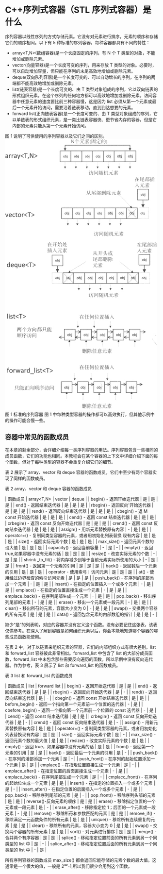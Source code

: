 # C++序列式容器（STL 序列式容器）是什么

序列容器以线性序列的方式存储元素。它没有对元素进行排序，元素的顺序和存储它们的顺序相同。以下有 5 种标准的序列容器，每种容器都具有不同的特性：

*   array<T,N>(数组容器)是一个长度固定的序列，有 N 个 T 类型的对象，不能增加或删除元素。
*   vector<T>(向量容器)是一个长度可变的序列，用来存放 T 类型的对象。必要时，可以自动增加容量，但只能在序列的末尾高效地增加或删除元素。
*   deque<T>(双向队列容器)是一个长度可变的、可以自动增长的序列，在序列的两端都不能高效地增加或删除元素。
*   list<T>(链表容器)是一个长度可变的、由 T 类型对象组成的序列，它以双向链表的形式组织元素，在这个序列的任何地方都可以高效地增加或删除元素。访问容器中任意元素的速度要比前三种容器慢，这是因为 list<T> 必须从第一个元素或最后一个元素开始访问，需要沿着链表移动，直到到达想要的元素。
*   forward list<T>(正向链表容器)是一个长度可变的、由 T 类型对象组成的序列，它以单链表的形式组织元素，是一类比链表容器快、更节省内存的容器，但是它内部的元素只能从第一个元素开始访问。

图 1 说明了可供使用的序列容器以及它们之间的区别。
![](img/01955674044196bc2b29028da23709fa.jpg)
图 1 标准的序列容器
图 1 中每种类型容器的操作都可以高效执行，但其他示例中的操作可能会慢一些。

## 容器中常见的函数成员

在本章的剩余部分，会详细介绍每一类序列容器的用法。序列容器包含一些相同的成员函数，它们的功能也相同。本教程会在某个容器的上下文中详细介绍下面的每个函数，但对于每种类型的容器不会重复介绍它们的细节。

表 2 展示了 array、vector 和 deque 容器的函数成员，它们中至少有两个容器实现了同样的函数成员。

表 2 array、vector 和 deque 容器的函数成员

| 函数成员 | array<T,N> | vector<T> | deque<T> |
| begin() - 返回幵始迭代器 | 是 | 是 | 是 |
| end() - 返回结束迭代器 | 是 | 是 | 是 |
| rbegin() - 返回反向'开始迭代器 | 是 | 是 | 是 |
| rend() - 返回反向结束迭代器 | 是 | 是 | 是 |
| cbegin() - 返 M const 开始迭代器 | 是 | 是 | 是 |
| cend() - 返回 const 结束迭代器 | 是 | 是 | 是 |
| crbegin() - 返回 const 反向开始迭代器 | 是 | 是 | 是 |
| crend() - 返回 const 反向结束迭代器 | 是 | 是 | 是 |
| assign() - 用新元素替换原有内容 | - | 是 | 是 |
| operator=() - 复制同类型容器的元素，或者用初始化列表替换 现有内容 | 是 | 是 | 是 |
| size() - 返回实际元素个数 | 是 | 是 | 是 |
| max_size() - 返回元素个数的设大值 | 是 | 是 | 是 |
| capacity() - 返回当前容量 | - | 是 | - |
| empty() - 返回 true,如果容器中没有元素的话 | 是 | 是 | 是 |
| resize() - 改变实际元素的个数 | - | 是 | 是 |
| shrink _to_fit() - 将内存减少到等于当前元素实际所使用的大小 | - | 是 | 是 |
| front() - 返回第一个元素的引用 | 是 | 是 | 是 |
| back() - 返回铖后一个元素的引用 | 是 | 是 | 是 |
| operator[]() - 使用索弓丨访问元素 | 是 | 是 | 是 |
| at() - 使用经过边界检査的索引访问元素 | 是 | 是 | 是 |
| push_back() - 在序列的尾部添加一个元素 | - | 是 | 是 |
| insert() - 在指定的位置插入一个或多个元素 | - | 是 | 是 |
| emplace() - 在指定的位置直接生成一个元素 | - | 是 | 是 |
| emplace_back() - 在序列尾部生成一个元素 | - | 是 | 是 |
| pop_back() - 移出序列尾部的元素 | - | 是 | 是 |
| erase() - 移出一个元素或一段元素 | - | 是 | 是 |
| clear() - 移出所苻的元素，容器大小变为 0 | - | 是 | 是 |
| swap() - 交换两个容器的所有元素 | 是 | 是 | 是 |
| data() - 返回包含元素的内部数组的指针 | 是 | 是 | - |

缺少“是”的列表明，对应的容器并没有定义这个函数。没有必要记住这张表，该表仅供参考。在深入了解到容器是如何组织元素以后，你会本能地知道哪个容器的哪些成员函数能使用。

在表 2 中，对于以链表来组织元素的容器，它们的内部组织方式有很大差别。list 和 forward_list 容器彼此非常相似。forward_list 中包含了 list 的大部分成员函数，forward_list 中未包含那些需要反向遍历的函数，所以示例中没有反向迭代器。作为参考，表 3 展示了 list 和 forward_list 的函数成员。

表 3 list 和 forward_list 的函数成员

| 函数成员 | list<T> | forward list<T> |
| begin() - 返回开始迭代器 | 是 | 是 |
| end() - 返回结束迭代器 | 是 | 是 |
| rbegin() - 返回反向开始迭代器 | 是 | - |
| rend() - 返回反向结束迭代器 | 是 | - |
| cbegin() - 返回 const 开始结束迭代器 | 是 | 是 |
| before_begin() - 返回一个指向第一个元素前一个位置的迭代器 | - | 是 |
| cbefore_begin() - 返回一个指向第一个元素前一个位置的 const 迭代器 | - | 是 |
| cend() - 返回 const 结束迭代器 | 是 | 是 |
| crbegin() - 返回 const 反向开始迭代器 | 是 | - |
| crend() - 返回 const 反向结束迭代器 | 是 | - |
| assign() - 用新元素替换原有内容 | 是 | 是 |
| operator=() - 复制同类型容器的元素，或者用初始化列表替换现有内容 | 是 | 是 |
| size() - 返回实际元素个数 | 是 | - |
| max_size() - 返回元素个数的最大值 | 是 | 是 |
| resize() - 改变实际元素的个数 | 是 | 是 |
| empty() - 返回 true，如果容器中没有元素的话 | 是 | 是 |
| from() - 返回第一个元素的引用 | 是 | 是 |
| back() - 返回最后一个元素的引用 | 是 | - |
| push_back() - 在序列的潘部添加一个元素 | 是 | - |
| push_front() - 在序列的起始位置添加一个元素 | 是 | 是 |
| emplace() - 在指矩位置直接生成一个元素 | 是 | - |
| emplace_after() - 在指定位置的后面直接生成一个元素 | - | 是 |
| emplace_back() - 在序列尾部生成一个元素 | 是 | - |
| cmplacc_front() - 在序列的起始位生成一个元索 | 是 | 是 |
| insert() - 在指定的位置插入一个或多个元素 | 是 | - |
| insert_after() - 在指定位置的后面插入一个或多个元素 | - | 是 |
| pop_back() - 移除序列尾部的元素 | 是 | - |
| pop_front() - 移除序列头部的元素 | 是 | 是 |
| reverse()-反向元素的顺序 | 是 | 是 |
| erase() - 移除指定位置的一个元素或一段元素 | 是 | - |
| erase_after() - 移除指定位 1；后面的一个元素或一段元素 | - | 是 |
| remove() - 移除所苻和参数匹配的元素 | 是 | 是 |
| remove_if() - 移除满足一元函数条件的所有元素 | 是 | 是 |
| unique() - 移除所有连续重复的元素 | 是 | 是 |
| clear() - 移除所有的元素，容器大小变为 0 | 是 | 是 |
| swap() - 交换两个容器的所有元素 | 是 | 是 |
| sort() - 对元素进行排序 | 是 | 是 |
| merge() - 合并两个有序容器 | 是 | 是 |
| splice() - 移动指定位置前面的所有元素到另一个同类型的 list 中 | 是 | - |
| splice_after() - 移动指定位置后面的所有元素到另一个同类型的 list 中 | - | 是 |

所有序列容器的函数成员 max_size() 都会返回它能存储的元素个数的最大值。这通常是一个很大的值，一般是 2³²-1,所以我们很少会用到这个函数。